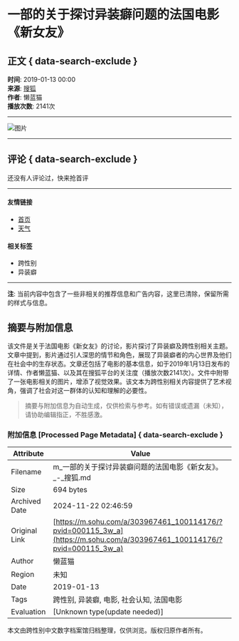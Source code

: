 # 一部的关于探讨异装癖问题的法国电影《新女友》

## 正文 { data-search-exclude }


**时间**: 2019-01-13 00:00  
**来源**: [搜狐](https://m.sohu.com/?spm=smwp.vd-land.fx.2.1732243603526ctpM34l)  
**作者**: 懒蓝猫  
**播放次数**: 2141次  

---

![图片](https://img.mp.sohu.com/upload/20180326/8c9099dba7cf4248b131fb619680df7a)

---

## 评论 { data-search-exclude }

还没有人评论过，快来抢首评

---

#### 友情链接

- [首页](https://m.sohu.com/?spm=smwp.vd-land.fx.2.1732243603526ctpM34l)
- [天气](https://weather.sohu.com)

#### 相关标签

- 跨性别
- 异装癖

---

**注**: 当前内容中包含了一些非相关的推荐信息和广告内容，这里已清除，保留所需的样式与信息。

## 摘要与附加信息

<!-- tcd_abstract -->
该文件是关于法国电影《新女友》的讨论，影片探讨了异装癖及跨性别相关主题。文章中提到，影片通过引人深思的情节和角色，展现了异装癖者的内心世界及他们在社会中的生存状态。文章还包括了电影的基本信息，如于2019年1月13日发布的详情、作者懒蓝猫、以及其在搜狐平台的关注度（播放次数2141次）。文件中附带了一张电影相关的图片，增添了视觉效果。该文本为跨性别相关内容提供了艺术视角，强调了社会对这一群体的认知和理解的必要性。
<!-- tcd_abstract_end -->

> 摘要与附加信息为自动生成，仅供检索与参考。如有错误或遗漏（未知），请协助编辑指正，不胜感激。

### 附加信息 [Processed Page Metadata] { data-search-exclude }

| Attribute       | Value                                  |
|-----------------|----------------------------------------|
| Filename        | m_一部的关于探讨异装癖问题的法国电影《新女友》。_-_搜狐.md                             |
| Size            | 694 bytes                           |
| Archived Date   | 2024-11-22 02:46:59                             |
| Original Link   | [https://m.sohu.com/a/303967461_100114176/?pvid=000115_3w_a](https://m.sohu.com/a/303967461_100114176/?pvid=000115_3w_a)                       |
| Author          | 懒蓝猫                               |
| Region          | 未知                               |
| Date            | 2019-01-13                                 |
| Tags            | 跨性别, 异装癖, 电影, 社会认知, 法国电影                                 |
| Evaluation            | [Unknown type(update needed)]                                 |
<!-- tcd_table_end -->

本文由跨性别中文数字档案馆归档整理，仅供浏览。版权归原作者所有。
